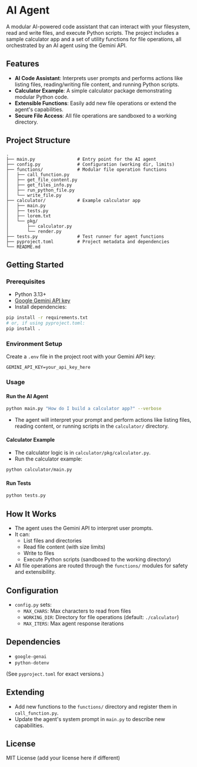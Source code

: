 # AI Agent

A modular AI-powered code assistant that can interact with your filesystem, read and write files, and execute Python scripts. The project includes a sample calculator app and a set of utility functions for file operations, all orchestrated by an AI agent using the Gemini API.

## Features

- **AI Code Assistant**: Interprets user prompts and performs actions like listing files, reading/writing file content, and running Python scripts.
- **Calculator Example**: A simple calculator package demonstrating modular Python code.
- **Extensible Functions**: Easily add new file operations or extend the agent's capabilities.
- **Secure File Access**: All file operations are sandboxed to a working directory.

## Project Structure

```
.
├── main.py                # Entry point for the AI agent
├── config.py              # Configuration (working dir, limits)
├── functions/             # Modular file operation functions
│   ├── call_function.py
│   ├── get_file_content.py
│   ├── get_files_info.py
│   ├── run_python_file.py
│   └── write_file.py
├── calculator/            # Example calculator app
│   ├── main.py
│   ├── tests.py
│   ├── lorem.txt
│   └── pkg/
│       ├── calculator.py
│       └── render.py
├── tests.py               # Test runner for agent functions
├── pyproject.toml         # Project metadata and dependencies
└── README.md
```

## Getting Started

### Prerequisites

- Python 3.13+
- [Google Gemini API key](https://ai.google.dev/)
- Install dependencies:

```bash
pip install -r requirements.txt
# or, if using pyproject.toml:
pip install .
```

### Environment Setup

Create a `.env` file in the project root with your Gemini API key:

```
GEMINI_API_KEY=your_api_key_here
```

### Usage

#### Run the AI Agent

```bash
python main.py "How do I build a calculator app?" --verbose
```

- The agent will interpret your prompt and perform actions like listing files, reading content, or running scripts in the `calculator/` directory.

#### Calculator Example

- The calculator logic is in `calculator/pkg/calculator.py`.
- Run the calculator example:

```bash
python calculator/main.py
```

#### Run Tests

```bash
python tests.py
```

## How It Works

- The agent uses the Gemini API to interpret user prompts.
- It can:
  - List files and directories
  - Read file content (with size limits)
  - Write to files
  - Execute Python scripts (sandboxed to the working directory)
- All file operations are routed through the `functions/` modules for safety and extensibility.

## Configuration

- `config.py` sets:
  - `MAX_CHARS`: Max characters to read from files
  - `WORKING_DIR`: Directory for file operations (default: `./calculator`)
  - `MAX_ITERS`: Max agent response iterations

## Dependencies

- `google-genai`
- `python-dotenv`

(See `pyproject.toml` for exact versions.)

## Extending

- Add new functions to the `functions/` directory and register them in `call_function.py`.
- Update the agent's system prompt in `main.py` to describe new capabilities.

## License

MIT License (add your license here if different)
